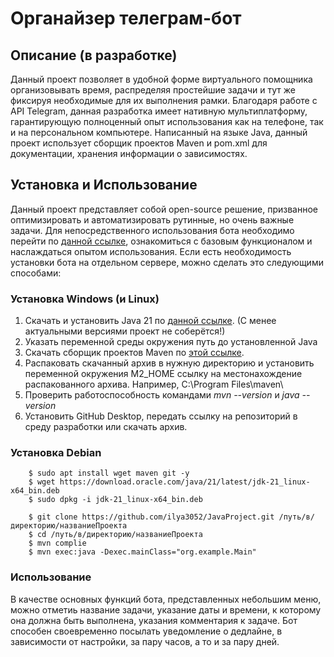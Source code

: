 # Органайзер телеграм-бот
## Описание (в разработке)
Данный проект позволяет в удобной форме виртуального помощника организовывать время, распределяя простейшие задачи и тут же фиксируя необходимые для их выполнения рамки. Благодаря работе с API Telegram, данная разработка имеет нативную мультиплатформу, гарантирующую полноценный опыт использования как на телефоне, так и на персональном компьютере. 
Написанный на языке Java, данный проект использует сборщик проектов Maven и pom.xml для документации, хранения информации о зависимостях.

## Установка и Использование
Данный проект представляет собой open-source решение, призванное оптимизировать и автоматизировать рутинные, но очень важные задачи. Для непосредственного использования бота необходимо перейти по [данной ссылке](https://t.me/TeStTeXt111443242_bot), ознакомиться с базовым функционалом и наслаждаться опытом использования.
Если есть необходимость установки бота на отдельном сервере, можно сделать это следующими способами:

### Установка Windows (и Linux)

1. Скачать и установить Java 21 по [данной ссылке](https://www.oracle.com/cis/java/technologies/downloads/). (С менее актуальными версиями проект не соберётся!)
2. Указать переменной среды окружения путь до установленной Java
3. Скачать сборщик проектов Maven по [этой ссылке](https://maven.apache.org/download.cgi).
4. Распаковать скачанный архив в нужную директорию и установить переменной окружения M2_HOME ссылку на местонахождение распакованного архива. Например, C:\Program Files\maven\
5. Проверить работоспособность командами _mvn --version_ и _java --version_
6. Установить GitHub Desktop, передать ссылку на репозиторий в среду разработки или скачать архив.

### Установка Debian


```
    $ sudo apt install wget maven git -y
    $ wget https://download.oracle.com/java/21/latest/jdk-21_linux-x64_bin.deb
    $ sudo dpkg -i jdk-21_linux-x64_bin.deb
    
    $ git clone https://github.com/ilya3052/JavaProject.git /путь/в/директорию/названиеПроекта
    $ cd /путь/в/директорию/названиеПроекта
    $ mvn complie
    $ mvn exec:java -Dexec.mainClass="org.example.Main" 
```

<!--### Установка Arch Linux-->
<!--```-->
<!--```-->

<!--### Установка Fedora-->

<!--```-->
<!--sudo dnf install java-1.8.0-openjdk.x86_64-->

<!--```-->

<!--### Установка Gentoo-->


### Использование

В качестве основных функций бота, представленных небольшим меню, можно отметиь название задачи, указание даты и времени, к которому она должна быть выполнена, указания комментария к задаче. Бот способен своевременно посылать уведомление о дедлайне, в зависимости от настройки, за пару часов, а то и за пару дней.
